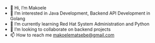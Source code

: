 - 👋 Hi, I’m Makoele
- 👀 I’m interested in Java Development, Backend API Development in Golang 
- 🌱 I’m currently learning Red Hat System Administration and Python
- 💞️ I’m looking to collaborate on backend projects 
- 📫 How to reach me makoelematsebe@gmail.com

<!---
M2ABA2/M2ABA2 is a ✨ special ✨ repository because its `README.md` (this file) appears on your GitHub profile.
You can click the Preview link to take a look at your changes.
--->
